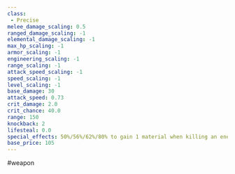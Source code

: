 ```yaml
---
class: 
 - Precise
melee_damage_scaling: 0.5
ranged_damage_scaling: -1
elemental_damage_scaling: -1
max_hp_scaling: -1
armor_scaling: -1
engineering_scaling: -1
range_scaling: -1
attack_speed_scaling: -1
speed_scaling: -1
level_scaling: -1
base_damage: 30
attack_speed: 0.73
crit_damage: 2.0
crit_chance: 40.0
range: 150
knockback: 2
lifesteal: 0.0
special_effects: 50%/56%/62%/80% to gain 1 material when killing an enemy with a critical hit with this weapon
base_price: 105
---
```

#weapon